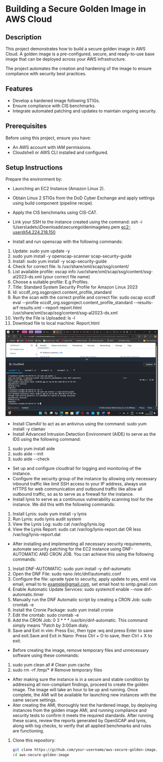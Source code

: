 # Building a Secure Golden Image in AWS Cloud

## Description

This project demonstrates how to build a secure golden image in AWS Cloud. A golden image is a pre-configured, secure, and ready-to-use base image that can be deployed across your AWS infrastructure.

The project automates the creation and hardening of the image to ensure compliance with security best practices.

## Features

- Develop a hardened image following STIGs.
- Ensure compliance with CIS benchmarks.
- Integrate automated patching and updates to maintain ongoing security.

## Prerequisites

Before using this project, ensure you have:

- An AWS account with IAM permissions.
- Cloudshell or AWS CLI installed and configured.

## Setup Instructions

Prepare the environment by:
- Launching an EC2 Instance (Amazon Linux 2).
- Obtain Linux 2 STIGs from the DoD Cyber Exchange and apply settings using build component (pipeline recipe).
- Apply the CIS benchmarks using CIS-CAT.
- Link your SSH to the instance created using the command: ssh -i \Users\adetu\Downloads\securegoldenimagekey.pem ec2-user@54.224.218.150

- Install and run openscap with the following commands:
1. Update: sudo yum update -y
2. sudo yum install -y openscap-scanner scap-security-guide
3. Install: sudo yum install -y scap-security-guide
4. Check for correct file: ls /usr/share/xml/scap/ssg/content/
5. List available profile: oscap info /usr/share/xml/scap/ssg/content/ssg-al2023-ds.xml (your correct file name)
6. Choose a suitable profile: E.g Profiles.
7. Title: Standard System Security Profile for Amazon Linux 2023
8. Id: xccdf_org.ssgproject.content_profile_standard
9. Run the scan with the correct profile and correct file: sudo oscap xccdf eval --profile xccdf_org.ssgproject.content_profile_standard --results-arf results.xml --report report.html /usr/share/xml/scap/ssg/content/ssg-al2023-ds.xml
10. Verify the File is Uploaded: ls -l
11. Download file to local machine: Report.html

![Installing an running OpenSCAP](GoldenImage1.png)

- Install ClamAV to act as an antivirus using the command: sudo yum install -y clamav
- Install Advanced Intrusion Detection Environment (AIDE) to serve as the IDS using the following command:
1. sudo yum install aide
2. sudo aide --init
3. sudo aide --check

- Set up and configure cloudtrail for logging and monitoring of the instance.
- Configure the security group of the instance by allowing only necessary inbound traffic like limit SSH access to your IP address, always use HTTPS for web communication and outbound traffic like allow all outbound traffic, so as to serve as a firewall for the instance.
- Install lynis to serve as a continuous vulnerability scanning tool for the instance. We did this with the following commands:
1. Install Lynis: sudo yum install -y lynis
2. Run Lynis: sudo lynis audit system
3. View the Lynis Log: sudo cat /var/log/lynis.log
4. View the Lynis Report: sudo cat /var/log/lynis-report.dat  OR  less /var/log/lynis-report.dat

- After installing and implementing all necessary security requirements, automate security patching for the EC2 instance using DNF-AUTOMATIC AND CRON JOB. You can achieve this using the following commands:
1. Install DNF-AUTOMATIC: sudo yum install -y dnf-automatic
2. Open the DNF File: sudo nano /etc/dnf/automatic.conf
3. Configure the file: uprade type to security, apply update to yes, emit via email, email to to example@gmail.com, set email host to smtp.gmail.com
4. Enable Automatic Update Services: sudo systemctl enable --now dnf-automatic.timer
5. Manually run the DNF Automatic script by creating a CRON Job: sudo crontab -e
6. Install the Cronie Package: sudo yum install cronie
7. Edit the crontab: sudo crontab -e
8. Add the CRON Job: 0 3 * * * /usr/bin/dnf-automatic. This command simply means "Patch by 3:00am dialy.
9. Save and Exit in vim: Press Esc, then type :wq and press Enter to save and exit.Save and Exit in Nano: Press Ctrl + O to save, then Ctrl + X to exit.

- Before creating the image, remove temporary files and unnecessary software using these commands:
1. sudo yum clean all   # Clean yum cache
2. sudo rm -rf /tmp/*   # Remove temporary files

- After making sure the instance is in a secure and stable condition by addressing all non-compliant findings, proceed to create the golden image. The image will take an hour to be up and running. Once complete, the AMI will be available for launching new instances with the same secure settings.
- Ater creating the AMI, thoroughly test the hardened image, by deploying instances from the golden image AMI, and running compliance and security tests to confirm it meets the required standards. After running these scans, review the reports generated by OpenSCAP and lynis, along with log checks, to verify that all applied benchmarks and rules are functioning.



1. Clone this repository:
   ```bash
   git clone https://github.com/your-username/aws-secure-golden-image.git
   cd aws-secure-golden-image
